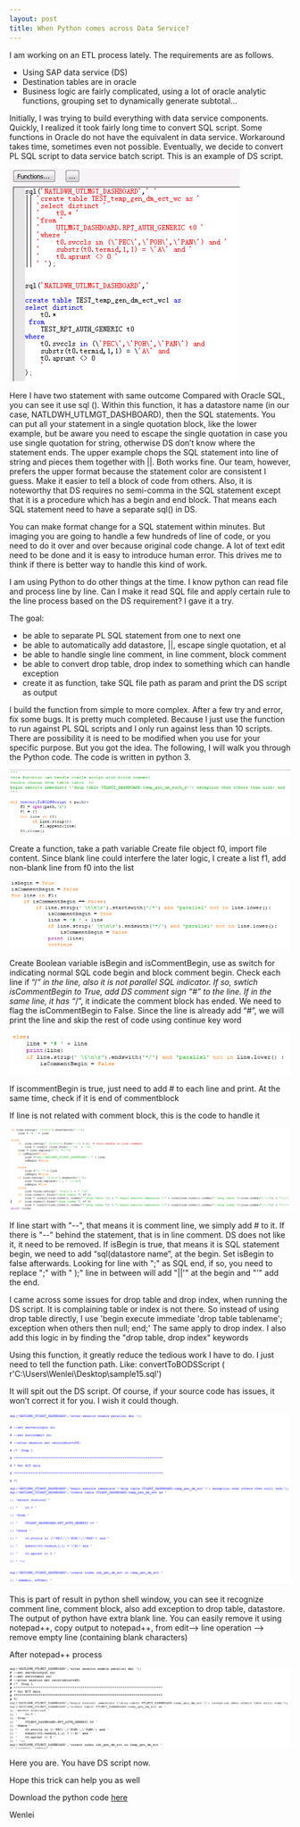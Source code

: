 ```yaml
---
layout: post
title: When Python comes across Data Service?
---
```


I am working on an ETL process lately. The requirements are as follows.
+ Using SAP data service (DS)
+ Destination tables are in oracle
+ Business logic are fairly complicated, using a lot of oracle analytic functions, grouping set to dynamically generate subtotal…

Initially, I was trying to build everything with data service components.  Quickly, I realized it took fairly long time to convert SQL script. Some functions in Oracle do not have the equivalent in data service. Workaround takes time, sometimes even not possible.   Eventually, we decide to convert PL SQL script to data service batch script. 
This is an example of DS script. 

<img src="/images/blog16/ds_script_example.PNG" >   
 
Here I have two statement with same outcome
Compared with Oracle SQL, you can see it use sql ().  Within this function, it has a datastore name (in our case, NATLDWH_UTLMGT_DASHBOARD), then the SQL statements.  You can put all your statement in a single quotation block, like the lower example, but be aware you need to escape the single quotation in case you use single quotation for string, otherwise DS don’t know where the statement ends.  The upper example chops the SQL statement into line of string and pieces them together with ||.  Both works fine. Our team, however, prefers the upper format because the statement color are consistent I guess. Make it easier to tell a block of code from others.  Also, it is noteworthy that DS requires no semi-comma in the SQL statement except that it is a procedure which has a begin and end block. That means each SQL statement need to have a separate sql() in DS.  

You can make format change for a SQL statement within minutes.  But imaging you are going to handle a few hundreds of line of code, or you need to do it over and over because original code change.  A lot of text edit need to be done and it is easy to introduce human error. This drives me to think if there is better way to handle this kind of work. 

I am using Python to do other things at the time. I know python can read file and process line by line. Can I make it read SQL file and apply certain rule to the line process based on the DS requirement? I gave it a try.

The goal:
-	be able to separate PL SQL statement from one to next one
-	be able to automatically add datastore, ||, escape single quotation, et al
-	be able to handle single line comment, in line comment, block comment
-	be able to convert drop table, drop index to something which can handle exception
-	create it as function, take SQL file path as param and print the DS script as output

I build the function from simple to more complex. After a few try and error, fix some bugs. It is pretty much completed. Because I just use the function to run against PL SQL scripts and I only run against less than 10 scripts. There are possibility it is need to be modified when you use for your specific purpose. But you got the idea. The following, I will walk you through the Python code.  The code is written in python 3.  

<img src="/images/blog16/define_function.PNG" >  
  
Create a function, take a path variable
Create file object f0, import file content. 
Since blank line could interfere the later logic, I create a list f1, add non-blank line from f0 into the list 

<img src="/images/blog16/handle_comment_block1.PNG" >  
 
Create Boolean variable isBegin and isCommentBegin, use as switch for indicating normal SQL code begin and block comment begin.  Check each line if “/*” in the line, also it is not parallel SQL indicator. If so, swtich isCommentBegin to True, add DS comment sign “#” to the line. If in the same line, it has “*/”, it indicate the comment block has ended. We need to flag the isCommentBegin to False. Since the line is already add “#”, we will print the line and skip the rest of code using continue key word 

<img src="/images/blog16/handle_comment_block2.PNG" >  
 
If iscommentBegin is true, just need to add # to each line and print. At the same time, check if it is end of commentblock

If line is not related with comment block, this is the code to handle it 

<img src="/images/blog16/handle_ds_rule_main.PNG" >  

If line start with "--", that means it is comment line, we simply add # to it.
If there is "--"  behind the statement, that is in line comment. DS does not like it, it need to be removed.
If isBegin is true, that means it is SQL statement begin, we need to add “sql(datastore name”,  at the begin.  Set isBegin to false afterwards.  Looking for line with ";" as SQL end, if so, you need to replace ";" with " );"  line in between will add "||'" at the begin and "'" add the end.

 I came across some issues for drop table and drop index, when running the DS script. It is complaining table or index is not there. So instead of using drop table directly, I use 'begin execute immediate \'drop table tablename\'; exception when others then null; end;' The same apply to drop index. I also add this logic in by finding the "drop table, drop index" keywords

Using this function, it greatly reduce the tedious work I have to do. I just need to tell the function path.
Like: convertToBODSScript ( r'C:\Users\Wenlei\Desktop\sample15.sql')

 It will spit out the DS script.  Of course, if your source code has issues, it won’t correct it for you. I wish it could though.  

<img src="/images/blog16/result.PNG" >

This is part of result in python shell window, you can see it recognize comment line, comment block, also add exception to drop table, datastore.  The output of python have extra blank line.  You can easily remove it using notepad++, copy output to notepad++, from edit--> line operation --> remove empty line (containing blank characters)
 
 After notepad++ process  
 
 <img src="/images/blog16/final.PNG" >
 
Here you are.  You have DS script now.

Hope this trick can help you as well

Download the python code <a href="/Files/read_sql_fn4.py">here</a>

Wenlei
